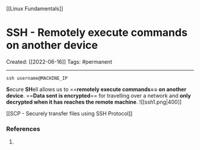 [[Linux Fundamentals]]

# SSH - Remotely execute commands on another device
Created:  [[2022-06-16]]
Tags: #permanent 

---
`ssh username@MACHINE_IP`


**S**ecure **SH**ell allows us to ==**remotely execute commands== on another device**. 
==**Data sent is encrypted**== for travelling over a network and **only decrypted when it has reaches the remote machine**.
![[ssh1.png|400]]


[[SCP - Securely transfer files using SSH Protocol]]















### References
1. 